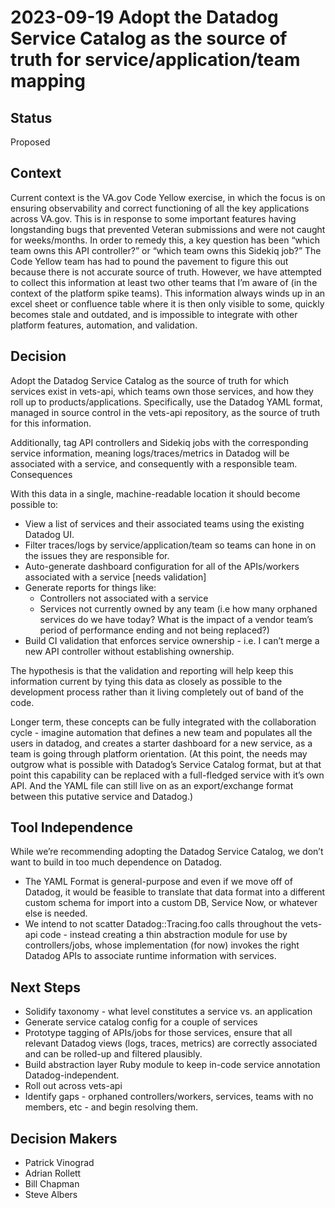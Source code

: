 # 2023-09-19 Adopt the Datadog Service Catalog as the source of truth for service/application/team mapping

## Status
Proposed

## Context
Current context is the VA.gov Code Yellow exercise, in which the focus is on ensuring observability and correct functioning of all the key applications across VA.gov. This is in response to some important features having longstanding bugs that prevented Veteran submissions and were not caught for weeks/months. 
In order to remedy this, a key question has been “which team owns this API controller?” or “which team owns this Sidekiq job?” The Code Yellow team has had to pound the pavement to figure this out because there is not accurate source of truth. However, we have attempted to collect this information at least two other teams that I’m aware of (in the context of the platform spike teams). This information always winds up in an excel sheet or confluence table where it is then only visible to some, quickly becomes stale and outdated, and is impossible to integrate with other platform features, automation, and validation. 

## Decision
Adopt the Datadog Service Catalog as the source of truth for which services exist in vets-api, which teams own those services, and how they roll up to products/applications. Specifically, use the Datadog YAML format, managed in source control in the vets-api repository, as the source of truth for this information. 

Additionally, tag API controllers and Sidekiq jobs with the corresponding service information, meaning logs/traces/metrics in Datadog will be associated with a service, and consequently with a responsible team. 
Consequences

With this data in a single, machine-readable location it should become possible to:
* View a list of services and their associated teams using the existing Datadog UI.
* Filter traces/logs by service/application/team so teams can hone in on the issues they are responsible for.
* Auto-generate dashboard configuration for all of the APIs/workers associated with a service [needs validation]
* Generate reports for things like:
  * Controllers not associated with a service
  * Services not currently owned by any team (i.e how many orphaned services do we have today? What is the impact of a vendor team’s period of performance ending and not being replaced?)
* Build CI validation that enforces service ownership - i.e. I can’t merge a new API controller without establishing ownership. 

The hypothesis is that the validation and reporting will help keep this information current by tying this data as closely as possible to the development process rather than it living completely out of band of the code.

Longer term, these concepts can be fully integrated with the collaboration cycle - imagine automation that defines a new team and populates all the users in datadog, and creates a starter dashboard for a new service, as a team is going through platform orientation. (At this point, the needs may outgrow what is possible with Datadog’s Service Catalog format, but at that point this capability can be replaced with a full-fledged service with it’s own API. And the YAML file can still live on as an export/exchange format between this putative service and Datadog.)

## Tool Independence
While we’re recommending adopting the Datadog Service Catalog, we don’t want to build in too much dependence on Datadog.
* The YAML Format is general-purpose and even if we move off of Datadog, it would be feasible to translate that data format into a different custom schema for import into a custom DB, Service Now, or whatever else is needed. 
* We intend to not scatter Datadog::Tracing.foo calls throughout the vets-api code - instead creating a thin abstraction module for use by controllers/jobs, whose implementation (for now) invokes the right Datadog APIs to associate runtime information with services. 

## Next Steps
* Solidify taxonomy - what level constitutes a service vs. an application
* Generate service catalog config for a couple of services
* Prototype tagging of APIs/jobs for those services, ensure that all relevant Datadog views (logs, traces, metrics) are correctly associated and can be rolled-up and filtered plausibly.
* Build abstraction layer Ruby module to keep in-code service annotation Datadog-independent.
* Roll out across vets-api
* Identify gaps - orphaned controllers/workers, services, teams with no members, etc - and begin resolving them. 

## Decision Makers
* Patrick Vinograd
* Adrian Rollett
* Bill Chapman
* Steve Albers

